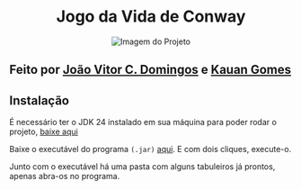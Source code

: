 <h1 align="center">Jogo da Vida de Conway</h1>
<p align="center"><img src="" alt="Imagem do Projeto"></p>
<h2>Feito por <a href="https://github.com/JoaoVitorDomingos">João Vitor C. Domingos</a> e <a href="https://github.com/Kauann8">Kauan Gomes</a></h2>
<h2>Instalação</h2>
<p>É necessário ter o JDK 24 instalado em sua máquina para poder rodar o projeto, <a href="https://download.oracle.com/java/24/latest/jdk-24_windows-x64_bin.exe" target="_blank">baixe aqui</a></p>
<p>Baixe o executável do programa <CODE>(.jar)</CODE> <a href="https://github.com/Carona-Software-Business/Trabalho-POO/releases/tag/1.0.0">aqui</a>. E com dois cliques, execute-o.</p>
<p>Junto com o executável há uma pasta com alguns tabuleiros já prontos, apenas abra-os no programa.</p>
